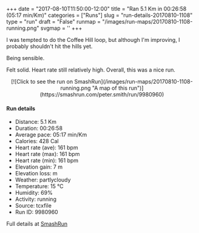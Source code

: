 +++
date = "2017-08-10T11:50:00-12:00"
title = "Ran 5.1 Km in 00:26:58 (05:17 min/Km)"
categories = ["Runs"]
slug = "run-details-20170810-1108"
type = "run"
draft = "False"
runmap = "/images/run-maps/20170810-1108-running.png"
svgmap = '<polyline points="0 57, 0 57, 1 58, 0 59, 0 59, 1 60, 1 64, 1 65, 2 65, 4 64, 5 63, 7 62, 9 60, 10 60, 10 58, 13 56, 14 55, 15 54, 22 47, 27 44, 28 44, 29 43, 31 42, 37 40, 39 41, 43 43, 46 45, 48 44, 49 44, 52 41, 52 40, 54 38, 55 35, 56 35, 69 35, 78 36, 84 36, 87 36, 89 37, 93 39, 100 45, 93 38, 90 37, 86 36, 82 35, 76 35, 67 35, 55 35, 54 35, 53 38, 47 44, 46 43, 38 40, 37 40, 34 40, 29 42, 28 43, 27 44, 24 45, 21 46, 19 47, 18 50, 13 54">'
+++

I was tempted to do the Coffee Hill loop, but although I'm improving, I probably shouldn't hit the hills yet. 

Being sensible. 

Felt solid. Heart rate still relatively high. Overall, this was a nice run. 

<!--more-->

<center>
[![Click to see the run on SmashRun](/images/run-maps/20170810-1108-running.png "A map of this run")](https://smashrun.com/peter.smith/run/9980960)
</center>

#### Run details

* Distance: 5.1 Km
* Duration: 00:26:58
* Average pace: 05:17 min/Km
* Calories: 428 Cal
* Heart rate (ave): 161 bpm
* Heart rate (max): 161 bpm
* Heart rate (min): 161 bpm
* Elevation gain: 7 m
* Elevation loss:  m
* Weather: partlycloudy
* Temperature: 15 &deg;C
* Humidity: 69%
* Activity: running
* Source: tcxfile
* Run ID: 9980960

Full details at [SmashRun](https://smashrun.com/peter.smith/run/9980960)